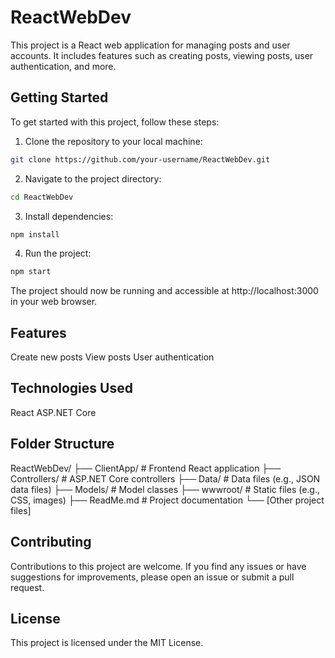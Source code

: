 # ReactWebDev

This project is a React web application for managing posts and user accounts. It includes features such as creating posts, viewing posts, user authentication, and more.

## Getting Started

To get started with this project, follow these steps:

1. Clone the repository to your local machine:

```bash
git clone https://github.com/your-username/ReactWebDev.git
```

2. Navigate to the project directory:
```bash
cd ReactWebDev
```
3. Install dependencies:
```bash
npm install
```
4. Run the project:
```bash
npm start
```
The project should now be running and accessible at http://localhost:3000 in your web browser.

## Features
Create new posts
View posts
User authentication
## Technologies Used
React
ASP.NET Core
## Folder Structure
ReactWebDev/
  ├── ClientApp/        # Frontend React application
  ├── Controllers/      # ASP.NET Core controllers
  ├── Data/             # Data files (e.g., JSON data files)
  ├── Models/           # Model classes
  ├── wwwroot/          # Static files (e.g., CSS, images)
  ├── ReadMe.md         # Project documentation
  └── [Other project files]
## Contributing
Contributions to this project are welcome. If you find any issues or have suggestions for improvements, please open an issue or submit a pull request.

## License
This project is licensed under the MIT License.


